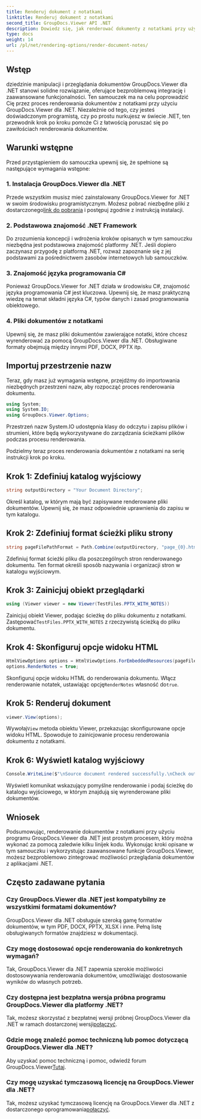 ```yaml
---
title: Renderuj dokument z notatkami
linktitle: Renderuj dokument z notatkami
second_title: GroupDocs.Viewer API .NET
description: Dowiedz się, jak renderować dokumenty z notatkami przy użyciu programu GroupDocs.Viewer dla platformy .NET. Samouczek krok po kroku umożliwiający bezproblemową integrację z aplikacjami .NET.
type: docs
weight: 14
url: /pl/net/rendering-options/render-document-notes/
---
```

## Wstęp
dziedzinie manipulacji i przeglądania dokumentów GroupDocs.Viewer dla .NET stanowi solidne rozwiązanie, oferujące bezproblemową integrację i zaawansowane funkcjonalności. Ten samouczek ma na celu poprowadzić Cię przez proces renderowania dokumentów z notatkami przy użyciu GroupDocs.Viewer dla .NET. Niezależnie od tego, czy jesteś doświadczonym programistą, czy po prostu nurkujesz w świecie .NET, ten przewodnik krok po kroku pomoże Ci z łatwością poruszać się po zawiłościach renderowania dokumentów.
## Warunki wstępne
Przed przystąpieniem do samouczka upewnij się, że spełnione są następujące wymagania wstępne:
### 1. Instalacja GroupDocs.Viewer dla .NET
 Przede wszystkim musisz mieć zainstalowany GroupDocs.Viewer for .NET w swoim środowisku programistycznym. Możesz pobrać niezbędne pliki z dostarczonego[link do pobrania](https://releases.groupdocs.com/viewer/net/) i postępuj zgodnie z instrukcją instalacji.
### 2. Podstawowa znajomość .NET Framework
Do zrozumienia koncepcji i wdrożenia kroków opisanych w tym samouczku niezbędna jest podstawowa znajomość platformy .NET. Jeśli dopiero zaczynasz przygodę z platformą .NET, rozważ zapoznanie się z jej podstawami za pośrednictwem zasobów internetowych lub samouczków.
### 3. Znajomość języka programowania C#
Ponieważ GroupDocs.Viewer for .NET działa w środowisku C#, znajomość języka programowania C# jest kluczowa. Upewnij się, że masz praktyczną wiedzę na temat składni języka C#, typów danych i zasad programowania obiektowego.
### 4. Pliki dokumentów z notatkami
Upewnij się, że masz pliki dokumentów zawierające notatki, które chcesz wyrenderować za pomocą GroupDocs.Viewer dla .NET. Obsługiwane formaty obejmują między innymi PDF, DOCX, PPTX itp.

## Importuj przestrzenie nazw
Teraz, gdy masz już wymagania wstępne, przejdźmy do importowania niezbędnych przestrzeni nazw, aby rozpocząć proces renderowania dokumentu.

```csharp
using System;
using System.IO;
using GroupDocs.Viewer.Options;
```
Przestrzeń nazw System.IO udostępnia klasy do odczytu i zapisu plików i strumieni, które będą wykorzystywane do zarządzania ścieżkami plików podczas procesu renderowania.

Podzielmy teraz proces renderowania dokumentów z notatkami na serię instrukcji krok po kroku.
## Krok 1: Zdefiniuj katalog wyjściowy
```csharp
string outputDirectory = "Your Document Directory";
```
Określ katalog, w którym mają być zapisywane renderowane pliki dokumentów. Upewnij się, że masz odpowiednie uprawnienia do zapisu w tym katalogu.
## Krok 2: Zdefiniuj format ścieżki pliku strony
```csharp
string pageFilePathFormat = Path.Combine(outputDirectory, "page_{0}.html");
```
Zdefiniuj format ścieżki pliku dla poszczególnych stron renderowanego dokumentu. Ten format określi sposób nazywania i organizacji stron w katalogu wyjściowym.
## Krok 3: Zainicjuj obiekt przeglądarki
```csharp
using (Viewer viewer = new Viewer(TestFiles.PPTX_WITH_NOTES))
```
 Zainicjuj obiekt Viewer, podając ścieżkę do pliku dokumentu z notatkami. Zastępować`TestFiles.PPTX_WITH_NOTES` z rzeczywistą ścieżką do pliku dokumentu.
## Krok 4: Skonfiguruj opcje widoku HTML
```csharp
HtmlViewOptions options = HtmlViewOptions.ForEmbeddedResources(pageFilePathFormat);
options.RenderNotes = true;
```
 Skonfiguruj opcje widoku HTML do renderowania dokumentu. Włącz renderowanie notatek, ustawiając opcję`RenderNotes` własność do`true`.
## Krok 5: Renderuj dokument
```csharp
viewer.View(options);
```
 Wywołaj`View` metoda obiektu Viewer, przekazując skonfigurowane opcje widoku HTML. Spowoduje to zainicjowanie procesu renderowania dokumentu z notatkami.
## Krok 6: Wyświetl katalog wyjściowy
```csharp
Console.WriteLine($"\nSource document rendered successfully.\nCheck output in {outputDirectory}.");
```
Wyświetl komunikat wskazujący pomyślne renderowanie i podaj ścieżkę do katalogu wyjściowego, w którym znajdują się wyrenderowane pliki dokumentów.

## Wniosek
Podsumowując, renderowanie dokumentów z notatkami przy użyciu programu GroupDocs.Viewer dla .NET jest prostym procesem, który można wykonać za pomocą zaledwie kilku linijek kodu. Wykonując kroki opisane w tym samouczku i wykorzystując zaawansowane funkcje GroupDocs.Viewer, możesz bezproblemowo zintegrować możliwości przeglądania dokumentów z aplikacjami .NET.
## Często zadawane pytania
### Czy GroupDocs.Viewer dla .NET jest kompatybilny ze wszystkimi formatami dokumentów?
GroupDocs.Viewer dla .NET obsługuje szeroką gamę formatów dokumentów, w tym PDF, DOCX, PPTX, XLSX i inne. Pełną listę obsługiwanych formatów znajdziesz w dokumentacji.
### Czy mogę dostosować opcje renderowania do konkretnych wymagań?
Tak, GroupDocs.Viewer dla .NET zapewnia szerokie możliwości dostosowywania renderowania dokumentów, umożliwiając dostosowanie wyników do własnych potrzeb.
### Czy dostępna jest bezpłatna wersja próbna programu GroupDocs.Viewer dla platformy .NET?
 Tak, możesz skorzystać z bezpłatnej wersji próbnej GroupDocs.Viewer dla .NET w ramach dostarczonej wersji[połączyć](https://releases.groupdocs.com/).
### Gdzie mogę znaleźć pomoc techniczną lub pomoc dotyczącą GroupDocs.Viewer dla .NET?
 Aby uzyskać pomoc techniczną i pomoc, odwiedź forum GroupDocs.Viewer[Tutaj](https://forum.groupdocs.com/c/viewer/9).
### Czy mogę uzyskać tymczasową licencję na GroupDocs.Viewer dla .NET?
 Tak, możesz uzyskać tymczasową licencję na GroupDocs.Viewer dla .NET z dostarczonego oprogramowania[połączyć](https://purchase.groupdocs.com/temporary-license/).